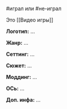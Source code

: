 #играл или #не-играл

Это [[Видео игры]]

**Логотип:**
...

**Жанр:**
...

**Сеттинг:**
...

**Сюжет:**
...

**Моддинг:**
...

**ОСь:**
...

**Доп. инфа:**
...
